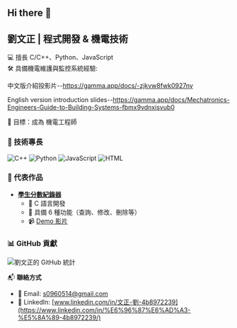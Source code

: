 ## Hi there 👋
## 劉文正 | 程式開發 & 機電技術
💻 擅長 C/C++、Python、JavaScript  
🛠️ 具備機電維護與監控系統經驗:

中文版介紹投影片--https://gamma.app/docs/-zjkvw8fwk0927ny

English version introduction slides--https://gamma.app/docs/Mechatronics-Engineers-Guide-to-Building-Systems-fbmx9vdnxisvub0

🎯 目標：成為 機電工程師

### 🔧 技術專長
![C++](https://img.shields.io/badge/-C++-00599C?style=flat-square&logo=c%2B%2B&logoColor=white)
![Python](https://img.shields.io/badge/-Python-3776AB?style=flat-square&logo=python&logoColor=white)
![JavaScript](https://img.shields.io/badge/-JavaScript-F7DF1E?style=flat-square&logo=javascript&logoColor=black)
![HTML](https://img.shields.io/badge/-HTML5-E34F26?style=flat-square&logo=html5&logoColor=white)

### 📌 代表作品
- **[學生分數紀錄器](https://github.com/LIUWENZHENG12/C-plusplus)**
  - 🏫 C 語言開發
  - 📌 具備 6 種功能（查詢、修改、刪除等）
  - 📹 [Demo 影片](https://www.youtube.com/watch?v=TDzBz_ij1eE)

### 📊 GitHub 貢獻
![劉文正的 GitHub 統計](https://github-readme-stats.vercel.app/api?username=LIUWENZHENG12&show_icons=true&theme=radical)

📬 **聯絡方式**
- 📧 Email: [s0960514@gmail.com](mailto:s0960514@gmail.com)
- 🔗 LinkedIn: [www.linkedin.com/in/文正-劉-4b8972239](https://www.linkedin.com/in/%E6%96%87%E6%AD%A3-%E5%8A%89-4b8972239/)

  
<!--
**LIUWENZHENG12/LIUWENZHENG12** is a ✨ _special_ ✨ repository because its `README.md` (this file) appears on your GitHub profile.
Here are some ideas to get you started:--!>
